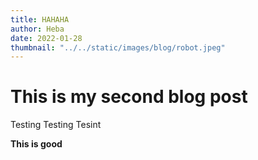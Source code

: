```yaml
---
title: HAHAHA
author: Heba
date: 2022-01-28
thumbnail: "../../static/images/blog/robot.jpeg"
---
```




# This is my second blog post




Testing Testing Tesint

__This is good__